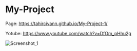 # My-Project
 
Page: https://tahircivann.github.io/My-Project-1/

Yotube: https://www.youtube.com/watch?v=DfOm_pHhu2g

![Screenshot_1](https://user-images.githubusercontent.com/69795597/159029757-2f2b2364-de26-4cef-a36b-e0e9786b9223.png)
